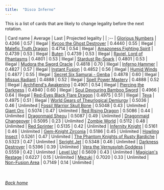 ```yaml
---
title:  "Disco Inferno"
---
```


This is a list of cards that are likely to change legality before the next rotation.

| Card name | Average | Last | Projected legality |
| :-- |
[Glorious Numbers](https://db.ygoprodeck.com/card/?search=Glorious%20Numbers) | 0.4266 | 0.57 | Illegal |
[Kycoo the Ghost Destroyer](https://db.ygoprodeck.com/card/?search=Kycoo%20the%20Ghost%20Destroyer) | 0.4440 | 0.55 | Illegal |
[Malefic Truth Dragon](https://db.ygoprodeck.com/card/?search=Malefic%20Truth%20Dragon) | 0.4714 | 0.54 | Illegal |
[Amazoness Fighting Spirit](https://db.ygoprodeck.com/card/?search=Amazoness%20Fighting%20Spirit) | 0.4739 | 0.53 | Illegal |
[Buten](https://db.ygoprodeck.com/card/?search=Buten) | 0.4739 | 0.53 | Illegal |
[Raviel, Lord of Phantasms](https://db.ygoprodeck.com/card/?search=Raviel,%20Lord%20of%20Phantasms) | 0.4801 | 0.53 | Illegal |
[Stardust Re-Spark](https://db.ygoprodeck.com/card/?search=Stardust%20Re-Spark) | 0.4801 | 0.53 | Illegal |
[Mudora the Sword Oracle](https://db.ygoprodeck.com/card/?search=Mudora%20the%20Sword%20Oracle) | 0.4818 | 0.70 | Illegal |
[Inferno Hammer](https://db.ygoprodeck.com/card/?search=Inferno%20Hammer) | 0.4827 | 0.57 | Illegal |
[Instant Fusion](https://db.ygoprodeck.com/card/?search=Instant%20Fusion) | 0.4852 | 0.56 | Illegal |
[Humid Winds](https://db.ygoprodeck.com/card/?search=Humid%20Winds) | 0.4877 | 0.55 | Illegal |
[Secret Six Samurai - Genba](https://db.ygoprodeck.com/card/?search=Secret%20Six%20Samurai%20-%20Genba) | 0.4878 | 0.60 | Illegal |
[Missus Radiant](https://db.ygoprodeck.com/card/?search=Missus%20Radiant) | 0.4888 | 0.52 | Illegal |
[Spell Power Mastery](https://db.ygoprodeck.com/card/?search=Spell%20Power%20Mastery) | 0.4888 | 0.52 | Illegal |
[Archfiend's Awakening](https://db.ygoprodeck.com/card/?search=Archfiend's%20Awakening) | 0.4901 | 0.54 | Illegal |
[Piercing the Darkness](https://db.ygoprodeck.com/card/?search=Piercing%20the%20Darkness) | 0.4940 | 0.60 | Illegal |
[Soul Devouring Bamboo Sword](https://db.ygoprodeck.com/card/?search=Soul%20Devouring%20Bamboo%20Sword) | 0.4966 | 0.64 | Illegal |
[Red-Eyes Black Flare Dragon](https://db.ygoprodeck.com/card/?search=Red-Eyes%20Black%20Flare%20Dragon) | 0.4975 | 0.51 | Illegal |
[Teva](https://db.ygoprodeck.com/card/?search=Teva) | 0.4975 | 0.51 | Illegal |
[World Gears of Theurlogical Demiurgy](https://db.ygoprodeck.com/card/?search=World%20Gears%20of%20Theurlogical%20Demiurgy) | 0.5036 | 0.46 | Unlimited |
[Fossil Warrior Skull Bone](https://db.ygoprodeck.com/card/?search=Fossil%20Warrior%20Skull%20Bone) | 0.5048 | 0.43 | Unlimited |
[Giant Orc](https://db.ygoprodeck.com/card/?search=Giant%20Orc) | 0.5074 | 0.47 | Unlimited |
[Red Rising Dragon](https://db.ygoprodeck.com/card/?search=Red%20Rising%20Dragon) | 0.5086 | 0.44 | Unlimited |
[Dragonmaid Sheou](https://db.ygoprodeck.com/card/?search=Dragonmaid%20Sheou) | 0.5087 | 0.49 | Unlimited |
[Dragonmaid Changeover](https://db.ygoprodeck.com/card/?search=Dragonmaid%20Changeover) | 0.5095 | 0.23 | Unlimited |
[Zombie World](https://db.ygoprodeck.com/card/?search=Zombie%20World) | 0.5112 | 0.48 | Unlimited |
[Red Sprinter](https://db.ygoprodeck.com/card/?search=Red%20Sprinter) | 0.5135 | 0.42 | Unlimited |
[Infernity Knight](https://db.ygoprodeck.com/card/?search=Infernity%20Knight) | 0.5161 | 0.46 | Unlimited |
[Gem-Knight Zirconia](https://db.ygoprodeck.com/card/?search=Gem-Knight%20Zirconia) | 0.5186 | 0.45 | Unlimited |
[Howling Insect](https://db.ygoprodeck.com/card/?search=Howling%20Insect) | 0.5261 | 0.47 | Unlimited |
[The Phantom Knights of Rusty Bardiche](https://db.ygoprodeck.com/card/?search=The%20Phantom%20Knights%20of%20Rusty%20Bardiche) | 0.5323 | 0.47 | Unlimited |
[Spright Jet](https://db.ygoprodeck.com/card/?search=Spright%20Jet) | 0.5348 | 0.46 | Unlimited |
[Darkness Destroyer](https://db.ygoprodeck.com/card/?search=Darkness%20Destroyer) | 0.5396 | 0.39 | Unlimited |
[Vera the Vernusylph Goddess](https://db.ygoprodeck.com/card/?search=Vera%20the%20Vernusylph%20Goddess) | 0.5559 | 0.42 | Unlimited |
[Level Up!](https://db.ygoprodeck.com/card/?search=Level%20Up!) | 0.5609 | 0.43 | Unlimited |
[Magician's Restage](https://db.ygoprodeck.com/card/?search=Magician's%20Restage) | 0.6227 | 0.15 | Unlimited |
[Mezuki](https://db.ygoprodeck.com/card/?search=Mezuki) | 0.7020 | 0.33 | Unlimited |
[Non-Fusion Area](https://db.ygoprodeck.com/card/?search=Non-Fusion%20Area) | 0.7149 | 0.14 | Unlimited |

<br>

###### [Back home](index)